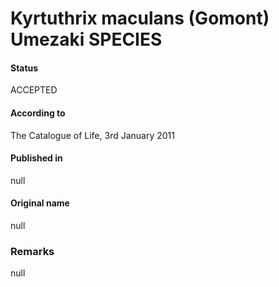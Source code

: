 # Kyrtuthrix maculans (Gomont) Umezaki SPECIES

#### Status
ACCEPTED

#### According to
The Catalogue of Life, 3rd January 2011

#### Published in
null

#### Original name
null

### Remarks
null